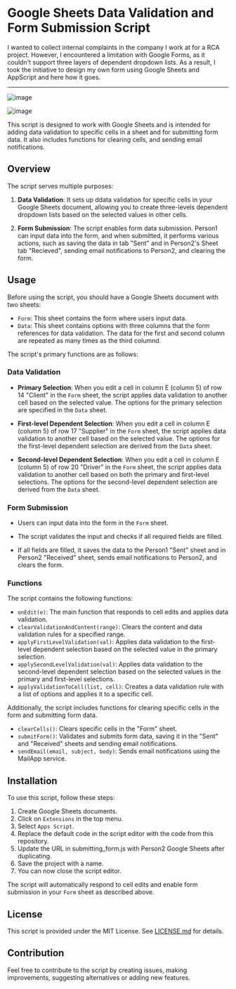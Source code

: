 # Google Sheets Data Validation and Form Submission Script

I wanted to collect internal complaints in the company I work at for a RCA project. However, I encountered a limitation with Google Forms, as it couldn't support three layers of dependent dropdown lists. As a result, I took the initiative to design my own form using Google Sheets and AppScript and here how it goes.

---
  
![image](https://github.com/Mo-Sharabassy/googleform-on-googlesheets/assets/127991953/8dfbfdbb-ede6-469b-9c34-cd787743fea0)

![image](https://github.com/Mo-Sharabassy/googleform-on-googlesheets/assets/127991953/2b6c3309-1fcb-4d95-a1d8-41bb2dac3802)


This script is designed to work with Google Sheets and is intended for adding data validation to specific cells in a sheet and for submitting form data. It also includes functions for clearing cells, and sending email notifications.

## Overview

The script serves multiple purposes:

1. **Data Validation**: It sets up ddata validation for specific cells in your Google Sheets document, allowing you to create three-levels dependent dropdown lists based on the selected values in other cells.

2. **Form Submission**: The script enables form data submission. Person1 can input data into the form, and when submitted, it performs various actions, such as saving the data in tab "Sent" and in Person2's Sheet tab "Recieved", sending email notifications to Person2, and clearing the form.

## Usage

Before using the script, you should have a Google Sheets document with two sheets:

- `Form`: This sheet contains the form where users input data.
- `Data`: This sheet contains options with three columns that the form references for data validation. The data for the first and second column are repeated as many times as the third columnd.

The script's primary functions are as follows:

### Data Validation

- **Primary Selection**: When you edit a cell in column E (column 5) of row 14 "Client" in the `Form` sheet, the script applies data validation to another cell based on the selected value. The options for the primary selection are specified in the `Data` sheet.

- **First-level Dependent Selection**: When you edit a cell in column E (column 5) of row 17 "Supplier" in the `Form` sheet, the script applies data validation to another cell based on the selected value. The options for the first-level dependent selection are derived from the `Data` sheet.

- **Second-level Dependent Selection**: When you edit a cell in column E (column 5) of row 20 "Driver" in the `Form` sheet, the script applies data validation to another cell based on both the primary and first-level selections. The options for the second-level dependent selection are derived from the `Data` sheet.

### Form Submission

- Users can input data into the form in the `Form` sheet.

- The script validates the input and checks if all required fields are filled.

- If all fields are filled, it saves the data to the Person1 "Sent" sheet and in Person2 "Received" sheet, sends email notifications to Person2, and clears the form.

### Functions

The script contains the following functions:

- `onEdit(e)`: The main function that responds to cell edits and applies data validation.
- `clearValidationAndContent(range)`: Clears the content and data validation rules for a specified range.
- `applyFirstLevelValidation(val)`: Applies data validation to the first-level dependent selection based on the selected value in the primary selection.
- `applySecondLevelValidation(val)`: Applies data validation to the second-level dependent selection based on the selected values in the primary and first-level selections.
- `applyValidationToCell(list, cell)`: Creates a data validation rule with a list of options and applies it to a specific cell.

Additionally, the script includes functions for clearing specific cells in the form and submitting form data. 

- `clearCells()`: Clears specific cells in the "Form" sheet.
- `submitForm()`: Validates and submits form data, saving it in the "Sent" and "Received" sheets and sending email notifications.
- `sendEmail(email, subject, body)`: Sends email notifications using the MailApp service.

## Installation

To use this script, follow these steps:

1. Create Google Sheets documents.
2. Click on `Extensions` in the top menu.
3. Select `Apps Script`.
4. Replace the default code in the script editor with the code from this repository.
5. Update the URL in submitting_form.js with Person2 Google Sheets after duplicating.
5. Save the project with a name.
6. You can now close the script editor.

The script will automatically respond to cell edits and enable form submission in your `Form` sheet as described above.

## License

This script is provided under the MIT License. See [LICENSE.md](LICENSE.md) for details.

## Contribution

Feel free to contribute to the script by creating issues, making improvements, suggesting alternatives or adding new features.
